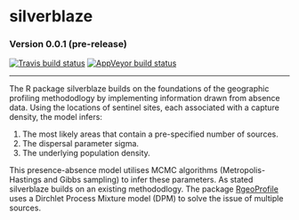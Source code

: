 # silverblaze
### Version 0.0.1 (pre-release)
[![Travis build status](https://travis-ci.org/Michael-Stevens-27/silverblaze.svg?branch=master)](https://travis-ci.org/Michael-Stevens-27/silverblaze)
[![AppVeyor build status](https://ci.appveyor.com/api/projects/status/github/Michael-Stevens-27/silverblaze?branch=master&svg=true)](https://ci.appveyor.com/project/Michael-Stevens-27/silverblaze)

--------------------------------------------------------------------------------------------------------------------------------

The R package silverblaze builds on the foundations of the geographic profiling methododlogy by implementing information drawn from absence data. Using the locations of sentinel sites, each associated with a capture density, the model infers:

1. The most likely areas that contain a pre-specified number of sources.
2. The dispersal parameter sigma.
3. The underlying population density.

This presence-absence model utilises MCMC algorithms (Metropolis-Hastings and Gibbs sampling) to infer these parameters. As stated silverblaze builds on an existing methododlogy. The package [RgeoProfile](https://github.com/bobverity/Rgeoprofile) uses a Dirchlet Process Mixture model (DPM) to solve the issue of multiple sources.           
